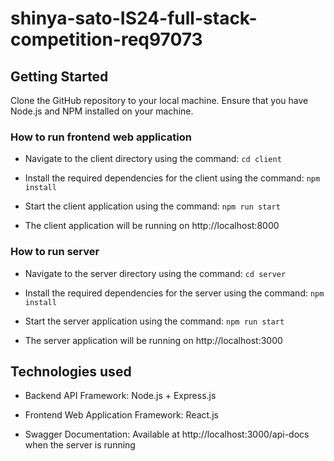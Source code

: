 # shinya-sato-IS24-full-stack-competition-req97073

## Getting Started

Clone the GitHub repository to your local machine. Ensure that you have Node.js and NPM installed on your machine.

### How to run frontend web application

- Navigate to the client directory using the command: `cd client`

- Install the required dependencies for the client using the command: `npm install`

- Start the client application using the command: `npm run start`

- The client application will be running on http://localhost:8000


### How to run server

- Navigate to the server directory using the command: `cd server`

- Install the required dependencies for the server using the command: `npm install`

- Start the server application using the command: `npm run start`

- The server application will be running on http://localhost:3000

## Technologies used

- Backend API Framework: Node.js + Express.js

- Frontend Web Application Framework: React.js

- Swagger Documentation: Available at http://localhost:3000/api-docs when the server is running
